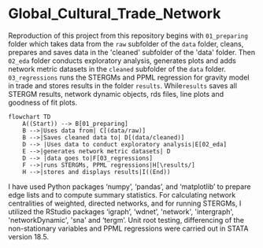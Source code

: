 # Global_Cultural_Trade_Network

Reproduction of this project from this repository begins with `01_preparing` folder which takes data from the `raw` subfolder of the `data` folder, cleans, prepares and saves data in the 'cleaned' subfolder of the 'data' folder. Then `02_eda` folder conducts exploratory analysis, generates plots and adds network metric datasets in the `cleaned` subfolder of the `data` folder. `03_regressions` runs the STERGMs and PPML regression for gravity model in trade and stores results in the folder `results`. While`results` saves all STERGM results, network dynamic objects, rds files, line plots and goodness of fit plots.

```mermaid
flowchart TD
    A((Start)) --> B[01_preparing]
    B -->|Uses data from| C[(data/raw)]
    B -->|Saves cleaned data to| D[(data/cleaned)]
    D --> |Uses data to conduct exploratory analysis|E[02_eda]
    E -->|generates network metric datasets| D
    D --> |data goes to|F[03_regressions]
    F -->|runs STERGMs, PPML regressions|H[\results/]
    H -->|stores and displays results|I((End))
```
I have used Python packages ‘numpy’, ‘pandas’, and ‘matplotlib’ to prepare edge lists and to compute summary statistics. For calculating network centralities of weighted, directed networks, and for running STERGMs, I utilized the RStudio packages ‘igraph’, ‘wdnet’, 'network', 'intergraph', 'networkDynamic', 'sna' and ‘tergm’. Unit root testing, differencing of the non-stationary variables and PPML regressions were carried out in STATA version 18.5.
